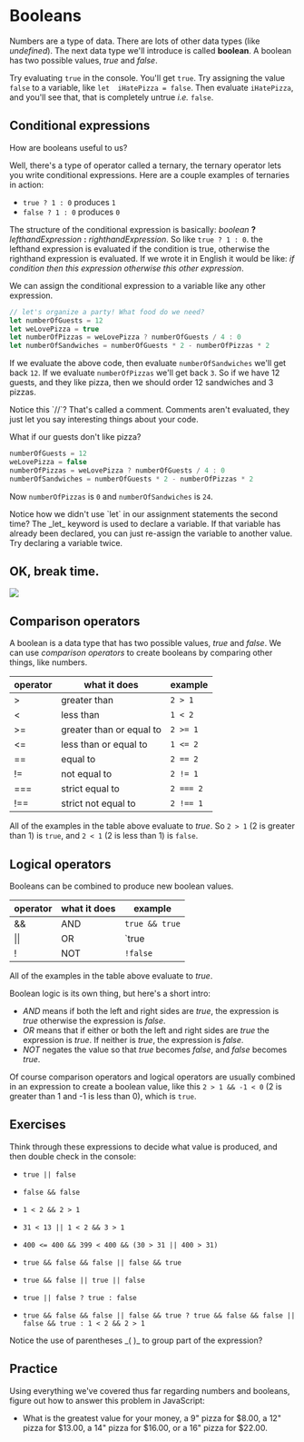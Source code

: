 # Booleans

Numbers are a type of data. There are lots of other data types (like _undefined_). The next data type we'll introduce is called **boolean**. A boolean has two possible values, _true_ and _false_.

Try evaluating `true` in the console. You'll get `true`. Try assigning the value `false` to a variable, like `let  iHatePizza = false`. Then evaluate `iHatePizza`, and you'll see that, that is completely untrue _i.e._ `false`.

## Conditional expressions

How are booleans useful to us?

Well, there's a type of operator called a ternary, the ternary operator lets you write conditional expressions. Here are a couple examples of ternaries in action:
- `true ? 1 : 0` produces `1`
- `false ? 1 : 0` produces `0`

The structure of the conditional expression is basically:  _boolean_ **?** _lefthandExpression_ **:** _righthandExpression_. So like `true ? 1 : 0`. the lefthand expression is evaluated if the condition is true, otherwise the righthand expression is evaluated. If we wrote it in English it would be like: _if condition then this expression otherwise this other expression_.

We can assign the conditional expression to a variable like any other expression.

```javascript
// let's organize a party! What food do we need?
let numberOfGuests = 12
let weLovePizza = true
let numberOfPizzas = weLovePizza ? numberOfGuests / 4 : 0
let numberOfSandwiches = numberOfGuests * 2 - numberOfPizzas * 2
```

If we evaluate the above code, then evaluate `numberOfSandwiches` we'll get back `12`. If we evaluate `numberOfPizzas` we'll get back `3`.
So if we have 12 guests, and they like pizza, then we should order 12 sandwiches and 3 pizzas.

<aside>
Notice this `//`? That's called a comment. Comments aren't evaluated, they just let you say interesting things about your code.
</aside>

What if our guests don't like pizza?

```javascript
numberOfGuests = 12
weLovePizza = false
numberOfPizzas = weLovePizza ? numberOfGuests / 4 : 0
numberOfSandwiches = numberOfGuests * 2 - numberOfPizzas * 2
```

Now `numberOfPizzas` is `0` and `numberOfSandwiches` is `24`.

<aside>
Notice how we didn't use `let` in our assignment statements the second time? The _let_ keyword is used to declare a variable. If that variable has already been declared, you can just re-assign the variable to another value. Try declaring a variable twice.
</aside>

## OK, break time.

![](http://www.robbomb.com/wp-content/uploads/2016/10/tasks.gif)

## Comparison operators

A boolean is a data type that has two possible values, _true_ and _false_. We can use _comparison operators_ to create booleans by comparing other things, like numbers.

| operator | what it does | example |
|---|---|---|
| > | greater than | `2 > 1` |
| < | less than | `1 < 2` |
| >= | greater than or equal to | `2 >= 1` |
| <= | less than or equal to | `1 <= 2` |
| == | equal to | `2 == 2` |
| != | not equal to | `2 != 1` |
| === | strict equal to | `2 === 2` |
| !== | strict not equal to | `2 !== 1` |

All of the examples in the table above evaluate to _true_. So `2 > 1` (2 is greater than 1) is `true`, and `2 < 1` (2 is less than 1) is `false`.

## Logical operators

Booleans can be combined to produce new boolean values.

| operator | what it does | example |
|---|---|---|
| && | AND | `true && true` |
| \|\| | OR | `true || false` |
| ! | NOT | `!false` |

All of the examples in the table above evaluate to _true_.

Boolean logic is its own thing, but here's a short intro:

- _AND_ means if both the left and right sides are _true_, the expression is _true_ otherwise the expression is _false_.
- _OR_ means that if either or both the left and right sides are _true_ the expression is _true_. If neither is _true_, the expression is _false_.
- _NOT_ negates the value so that _true_ becomes _false_, and _false_ becomes _true_.

Of course comparison operators and logical operators are usually combined in an expression to create a boolean value, like this `2 > 1 && -1 < 0` (2 is greater than 1 and -1 is less than 0), which is `true`.

## Exercises

Think through these expressions to decide what value is produced, and then double check in the console:

- `true || false`

- `false && false`

- `1 < 2 && 2 > 1`

- `31 < 13 || 1 < 2 && 3 > 1`

- `400 <= 400 && 399 < 400 && (30 > 31 || 400 > 31)`

- `true && false && false || false && true`

- `true && false || true || false`

- `true || false ? true : false`

- `true && false && false || false && true ? true && false && false || false && true : 1 < 2 && 2 > 1`

<aside>
Notice the use of parentheses _( )_ to group part of the expression?
</aside>

## Practice

Using everything we've covered thus far regarding numbers and booleans, figure out how to answer this problem in JavaScript:

- What is the greatest value for your money, a 9" pizza for $8.00, a 12" pizza for $13.00, a 14" pizza for $16.00, or a 16" pizza for $22.00.
